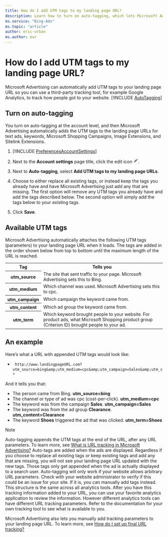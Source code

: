 ```yaml
---
title: How do I add UTM tags to my landing page URL?
description: Learn how to turn on auto-tagging, which lets Microsoft Advertising automatically add UTM tags to your landing page URL.
ms.service: "Bing-Ads"
ms.topic: "article"
author: eric-urban
ms.author: eur
---
```


# How do I add UTM tags to my landing page URL?

Microsoft Advertising can automatically add UTM tags to your landing page URL so you can use a third-party tracking tool, for example Google Analytics, to track how people got to your website. [!INCLUDE [AutoTagging](./includes/AutoTagging.md)]

## Turn on auto-tagging

You turn on auto-tagging at the account level, and then Microsoft Advertising automatically adds the UTM tags to the landing page URLs for text ads, keywords, Microsoft Shopping Campaigns, Image Extensions, and Sitelink Extensions.

1. [!INCLUDE [PreferencesAccountSettings](./includes/PreferencesAccountSettings.md)]
1. Next to the **Account settings** page title, click the edit icon&nbsp;![Edit icon](../images/MC_EditMyAdvertisers_icon.png).
1. Next to **Auto-tagging**, select **Add UTM tags to my landing page URLs**.
1. Choose to either replace all existing tags, or instead keep the tags you already have and have Microsoft Advertising just add any that are missing.
The first option will remove any UTM tags you already have and add the tags described below. The second option will simply add the tags below to your existing tags.

1. Click **Save**.

## Available UTM tags

Microsoft Advertising automatically attaches the following UTM tags (parameters) to your landing page URL when it loads.    The tags are added in the order shown below from top to bottom until the maximum length of the URL is reached.

<table fullBrowserOnly="true">
  <tr>
    <th scope="col">Tag</th>
    <th scope="col">Tells you</th>
  </tr>
  <tr>
    <th scope="row">utm_source</th>
    <td>
        The site that sent traffic to your page. Microsoft Advertising sets this to Bing.
      </td>
  </tr>
  <tr>
    <th scope="row">utm_medium</th>
    <td>
        Which channel was used. Microsoft Advertising sets this to cpc.
      </td>
  </tr>
  <tr>
    <th scope="row">utm_campaign</th>
    <td>Which campaign the keyword came from.</td>
  </tr>
  <tr>
    <th scope="row">utm_content</th>
    <td>Which ad group the keyword came from.</td>
  </tr>
  <tr>
    <th scope="row">utm_term</th>
    <td>
        Which keyword brought people to your website.  
        For product ads, what Microsoft Shopping product group (Criterion ID) brought people to your ad.
      </td>
  </tr>
</table>

## An example

Here’s what a URL with appended UTM tags would look like:

*      http://www.landingpageURL.com?utm_source=bing&amp;utm_medium=cpc&amp;utm_campaign=Sales&amp;utm_content=Clearance&amp;utm_term=Shoes    *

And it tells you that:

- The person came from Bing. **utm_source=bing**
- The channel or type of ad was cpc (cost-per-click). **utm_medium=cpc**
- The keyword was from the campaign **Sales**. **utm_campaign=Sales**
- The keyword was from the ad group **Clearance**. **utm_content=Clearance**
- The keyword **Shoes** triggered the ad that was clicked. **utm_term=Shoes**

> [!NOTE]
> Auto-tagging appends the UTM tags at the end of the URL, after any URL parameters. To learn more, see [What is URL tracking in Microsoft Advertising?](./hlp_BA_CONC_UpgradeURL_WhatIsTracking.md)
> Auto-tags are added when the ads are displayed. Regardless if you choose to replace all existing tags or keep existing tags and add any that are missing, you will not see your landing page URL updated with the new tags. Those tags only get appended when the ad is actually displayed to a search user.
> Auto-tagging will only work if your website allows arbitrary URL parameters. Check with your website administrator to verify if this could be an issue for your site. If it is, you can manually add tags instead.
> This structure is the same across all analytics tools. After you have this tracking information added to your URL, you can use your favorite analytics application to review the information. However different analytics tools can have different URL tracking parameters. Refer to the documentation for your own tracking tool to see what is available to you.

Microsoft Advertising also lets you manually add tracking parameters to your landing page URL. To learn more, see [How do I set up final URL tracking?](./hlp_BA_CONC_GoogleAnalytics.md)


